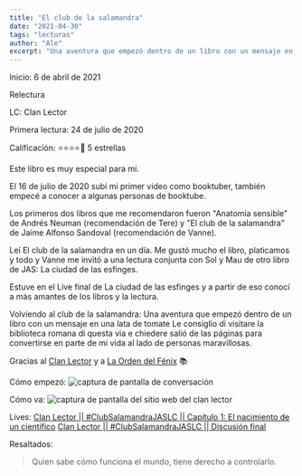 ```yaml
---
title: "El club de la salamandra"
date: "2021-04-30"
tags: "lecturas"
author: "Ale"
excerpt: "Una aventura que empezó dentro de un libro con un mensaje en una lata de tomate Le consiglio di visitare la biblioteca romana di questa via e chiedere salió de las páginas para convertirse en parte de mi vida al lado de personas maravillosas."
---
```


Inicio: 6 de abril de 2021

Relectura

LC: Clan Lector

Primera lectura: 24 de julio de 2020

Calificación: ⭐⭐⭐⭐🌟 5 estrellas

Este libro es muy especial para mí.

El 16 de julio de 2020 subí mi primer video como booktuber, también empecé a conocer a algunas personas de booktube.

Los primeros dos libros que me recomendaron fueron "Anatomía sensible" de Andrés Neuman (recomendación de Tere) y "El club de la salamandra" de Jaime Alfonso Sandoval (recomendación de Vanne).

Leí El club de la salamandra en un día. Me gustó mucho el libro, platicamos y todo y Vanne me invitó a una lectura conjunta con Sol y Mau de otro libro de JAS: La ciudad de las esfinges.

Estuve en el Live final de La ciudad de las esfinges y a partir de eso conocí a más amantes de los libros y la lectura.

Volviendo al club de la salamandra: Una aventura que empezó dentro de un libro con un mensaje en una lata de tomate Le consiglio di visitare la biblioteca romana di questa via e chiedere salió de las páginas para convertirse en parte de mi vida al lado de personas maravillosas.

Gracias al [Clan Lector](https://twitter.com/clanlector) y a [La Orden del Fénix](https://twitter.com/cll) 📚

Cómo empezó:
![captura de pantalla de conversación](/images/captura-de-pantalla-conversacion-vanne-twitter-dm.jpeg)

Cómo va:
![captura de pantalla del sitio web del clan lector](/images/captura-de-pantalla-clan-lector-sitio-web.jpeg)

Lives:
[Clan Lector || #ClubSalamandraJASLC || Capítulo 1: El nacimiento de un científico](https://www.youtube.com/watch?v=w1Nx96aNO48)
[Clan Lector || #ClubSalamandraJASLC || Discusión final](https://www.youtube.com/watch?v=BxVh_slm4MA)

Resaltados:

> Quien sabe cómo funciona el mundo, tiene derecho a controlarlo.
